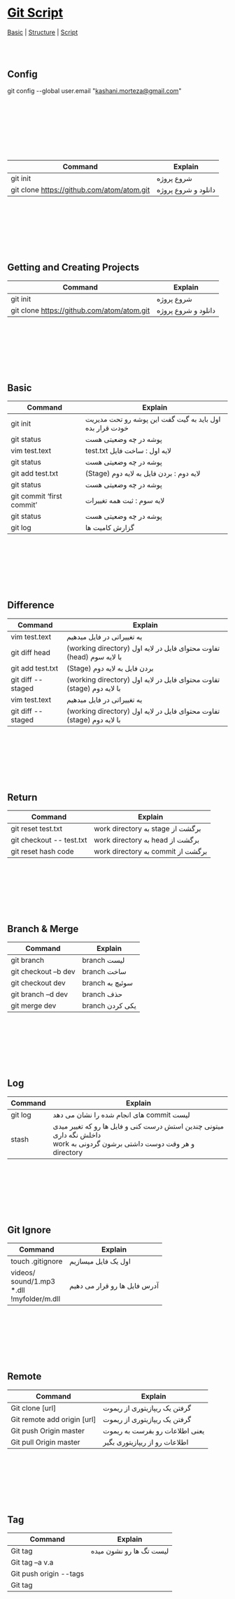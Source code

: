 <style>
.md0{margin-top: 150px;}
.md1{margin-top: 75px;}
.md2{margin-top: 50px;}
.md3{margin-top: 25px;}
.md4{margin-top: 10px;}
.tbl1 td#header{background-color: D1ECCF}
.tbl1 tr#header{background-color: D1ECCF}
</style>

# [<span style="color:black;">Git Script</span>](Git.md)
[Basic](Git-Basic.md) | 
[Structure](Git-Structure.md) | 
[Script](Git-Script.md)
<div class="md1"></div>




## Config
git config --global user.email "kashani.morteza@gmail.com"







<div class="md0"></div>

| Command | Explain |
| ------ | ------ |
| git init | <span align="right" dir="rtl"> شروع پروژه <span>  |
| git clone https://github.com/atom/atom.git | <span align="right" dir="rtl"> دانلود و شروع پروژه <span>  |








<div class="md0"></div>

## Getting and Creating Projects

| Command | Explain |
| ------ | ------ |
| git init | <span align="right" dir="rtl"> شروع پروژه <span>  |
| git clone https://github.com/atom/atom.git | <span align="right" dir="rtl"> دانلود و شروع پروژه <span>  |







<div class="md0"></div>

## Basic

| Command | Explain |
| ------ | ------ |
| git init | <span align="right" dir="rtl"> اول باید به گیت گفت این پوشه رو تحت مدیریت خودت قرار بده <span>  |
| git status | <span align="right" dir="rtl"> پوشه در چه وضعیتی هست <span>  |
| vim test.text | <span align="right" dir="rtl"> لایه اول : ساخت فایل test.txt <span>  |
| git status | <span align="right" dir="rtl"> پوشه در چه وضعیتی هست <span>  |
| git add test.txt | <span align="right" dir="rtl"> لایه دوم : بردن فایل به لایه دوم (Stage) <span>  |
| git status | <span align="right" dir="rtl"> پوشه در چه وضعیتی هست <span>  |
| git commit ‘first commit’ | <span align="right" dir="rtl"> لایه سوم : ثبت همه تغییرات <span>  |
| git status | <span align="right" dir="rtl"> پوشه در چه وضعیتی هست <span>  |
| git log | <span align="right" dir="rtl"> گزارش کامیت ها <span>  |






<div class="md0"></div>

## Difference

| Command | Explain |
| ------ | ------ |
| vim test.text | <span align="right" dir="rtl"> یه تغییراتی در فایل میدهیم <span>  |
| git diff head | <span align="right" dir="rtl"> تفاوت محتوای فایل در لایه اول (working directory) با لایه سوم (head) <span>  |
| git add test.txt | <span align="right" dir="rtl"> بردن فایل به لایه دوم (Stage) <span>  |
| git diff --staged | <span align="right" dir="rtl"> تفاوت محتوای فایل در لایه اول (working directory) با لایه دوم (stage) <span>  |
| vim test.text | <span align="right" dir="rtl"> یه تغییراتی در فایل میدهیم <span>  |
| git diff --staged | <span align="right" dir="rtl"> تفاوت محتوای فایل در لایه اول (working directory) با لایه دوم (stage) <span>  |







<div class="md0"></div>

## Return
| Command | Explain |
| ------ | ------ |
| git reset test.txt | <span align="right" dir="rtl"> برگشت از stage به work directory <span>  |
| git checkout -- test.txt | <span align="right" dir="rtl"> برگشت از head به work directory <span>  |
| git reset hash code | <span align="right" dir="rtl"> برگشت از commit به work directory <span>  |








<div class="md0"></div>

## Branch & Merge
| Command | Explain |
| ------ | ------ |
| git branch | <span align="right" dir="rtl"> لیست branch <span>  |
| git checkout –b dev | <span align="right" dir="rtl"> ساخت branch <span>  |
| git checkout dev | <span align="right" dir="rtl"> سوئیچ به branch <span>  |
| git branch –d dev | <span align="right" dir="rtl"> حذف branch <span>  |
| git merge dev | <span align="right" dir="rtl"> یکی کردن branch <span>  |








<div class="md0"></div>

## Log
| Command | Explain |
| ------ | ------ |
| git log | <span align="right" dir="rtl"> لیست commit های انجام شده را نشان می دهد <span>  |
| stash | <span align="right" dir="rtl"> میتونی چندین استش درست کنی و فایل ها رو که تغییر میدی داخلش نگه داری<br> و هر وقت دوست داشتی برشون گردونی به work directory <span>  |










<div class="md0"></div>

## Git Ignore
| Command | Explain |
| ------ | ------ |
| touch .gitignore | <span align="right" dir="rtl"> اول یک فایل میسازیم  <span>  |
| videos/ <br> sound/1.mp3 <br> *.dll <br> !myfolder/m.dll | <span align="right" dir="rtl"> آدرس فایل ها رو قرار می دهیم <span>  |









<div class="md0"></div>

## Remote
| Command | Explain |
| ------ | ------ |
| Git clone [url] | <span align="right" dir="rtl"> گرفتن یک ریپازیتوری از ریموت <span>  |
| Git remote add origin [url]  | <span align="right" dir="rtl"> گرفتن یک ریپازیتوری از ریموت <span>  |
| Git push Origin master  | <span align="right" dir="rtl"> یعنی اطلاعات رو بفرست به ریموت <span>  |
| Git pull Origin master  | <span align="right" dir="rtl"> اطلاعات رو از ریپازیتوری بگیر <span>  |









<div class="md0"></div>

## Tag
| Command | Explain |
| ------ | ------ |
| Git tag | <span align="right" dir="rtl"> لیست تگ ها رو نشون میده <span>  |
| Git tag –a v.a | <span align="right" dir="rtl">  <span>  |
| Git push origin --tags | <span align="right" dir="rtl">  <span>  |
| Git tag | <span align="right" dir="rtl">  <span>  |